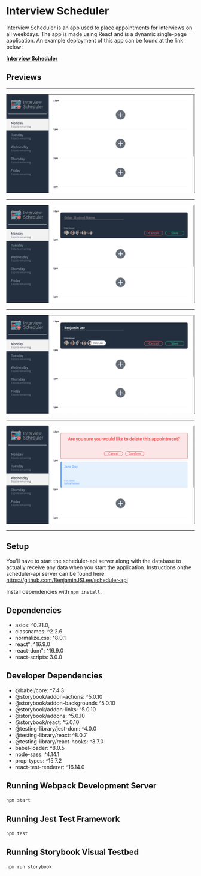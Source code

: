# Interview Scheduler
Interview Scheduler is an app used to place appointments for interviews on all weekdays. The app is made using React and is a dynamic single-page application. An example deployment of this app can be found at the link below:

[**Interview Scheduler**](https://frosty-colden-62906c.netlify.app/)
## Previews
___
![Empty slots for appointments](https://github.com/BenjaminJSLee/scheduler/blob/master/docs/empty.png?raw=true)
___
![Create an appointment](https://github.com/BenjaminJSLee/scheduler/blob/master/docs/create.png?raw=true)
___
![Edit an appointment](https://github.com/BenjaminJSLee/scheduler/blob/master/docs/edit.png?raw=true)
___
![Delete an appointment (on a different day)](https://github.com/BenjaminJSLee/scheduler/blob/master/docs/delete.png?raw=true)
___
## Setup

You'll have to start the scheduler-api server along with the database to actually receive any data when you start the application. Instructions onthe scheduler-api server can be found here: https://github.com/BenjaminJSLee/scheduler-api

Install dependencies with `npm install`.

## Dependencies
- axios: ^0.21.0,
- classnames: ^2.2.6
- normalize.css: ^8.0.1
- react": ^16.9.0
- react-dom": ^16.9.0
- react-scripts: 3.0.0

## Developer Dependencies
- @babel/core: ^7.4.3
- @storybook/addon-actions: ^5.0.10
- @storybook/addon-backgrounds ^5.0.10
- @storybook/addon-links: ^5.0.10
- @storybook/addons: ^5.0.10
- @storybook/react: ^5.0.10
- @testing-library/jest-dom: ^4.0.0
- @testing-library/react: ^8.0.7
- @testing-library/react-hooks: ^3.7.0
- babel-loader: ^8.0.5
- node-sass: ^4.14.1
- prop-types: ^15.7.2
- react-test-renderer: ^16.14.0

## Running Webpack Development Server

```sh
npm start
```

## Running Jest Test Framework

```sh
npm test
```

## Running Storybook Visual Testbed

```sh
npm run storybook
```
